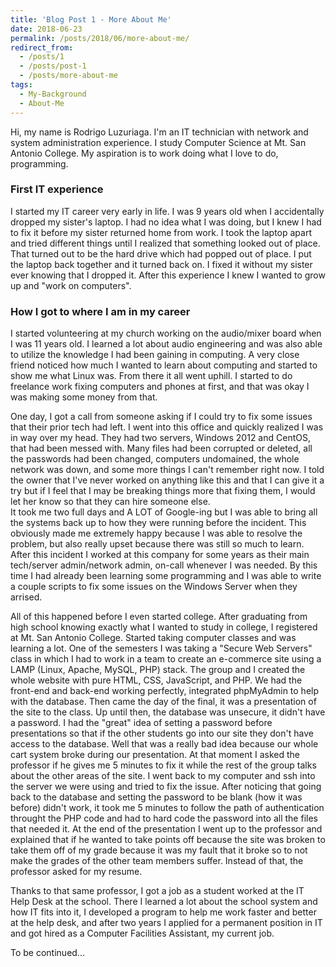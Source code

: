 ```yaml
---
title: 'Blog Post 1 - More About Me'
date: 2018-06-23
permalink: /posts/2018/06/more-about-me/
redirect_from: 
  - /posts/1
  - /posts/post-1
  - /posts/more-about-me
tags:
  - My-Background
  - About-Me
---
```


Hi, my name is Rodrigo Luzuriaga. I'm an IT technician with network and system administration experience. I study Computer Science at Mt. San Antonio College. My aspiration is to work doing what I love to do, programming.

### First IT experience
I started my IT career very early in life. I was 9 years old when I accidentally dropped my sister's laptop. I had no idea what I was doing, but I knew I had to fix it before my sister returned home from work. I took the laptop apart and tried different things until I realized that something looked out of place. That turned out to be the hard drive which had popped out of place. I put the laptop back together and it turned back on. I fixed it without my sister ever knowing that I dropped it. After this experience I knew I wanted to grow up and "work on computers".

### How I got to where I am in my career
I started volunteering at my church working on the audio/mixer board when I was 11 years old. I learned a lot about audio engineering and was also able to utilize the knowledge I had been gaining in computing. A very close friend noticed how much I wanted to learn about computing and started to show me what Linux was. From there it all went uphill. I started to do freelance work fixing computers and phones at first, and that was okay I was making some money from that.   

One day, I got a call from someone asking if I could try to fix some issues that their prior tech had left. I went into this office and quickly realized I was in way over my head. They had two servers, Windows 2012 and CentOS, that had been messed with. Many files had been corrupted or deleted, all the passwords had been changed, computers undomained, the whole network was down, and some more things I can't remember right now. I told the owner that I've never worked on anything like this and that I can give it a try but if I feel that I may be breaking things more that fixing them, I would let her know so that they can hire someone else.    
It took me two full days and A LOT of Google-ing but I was able to bring all the systems back up to how they were running before the incident. This obviously made me extremely happy because I was able to resolve the problem, but also really upset because there was still so much to learn. After this incident I worked at this company for some years as their main tech/server admin/network admin, on-call whenever I was needed. By this time I had already been learning some programming and I was able to write a couple scripts to fix some issues on the Windows Server when they arrised.       

All of this happened before I even started college. After graduating from high school knowing exactly what I wanted to study in college, I registered at Mt. San Antonio College. Started taking computer classes and was learning a lot. One of the semesters I was taking a "Secure Web Servers" class in which I had to work in a team to create an e-commerce site using a LAMP (Linux, Apache, MySQL, PHP) stack. The group and I created the whole website with pure HTML, CSS, JavaScript, and PHP. We had the front-end and back-end working perfectly, integrated phpMyAdmin to help with the database. Then came the day of the final, it was a presentation of the site to the class. Up until then, the database was unsecure, it didn't have a password. I had the "great" idea of setting a password before presentations so that if the other students go into our site they don't have access to the database. Well that was a really bad idea because our whole cart system broke during our presentation. At that moment I asked the professor if he gives me 5 minutes to fix it while the rest of the group talks about the other areas of the site. I went back to my computer and ssh into the server we were using and tried to fix the issue. After noticing that going back to the database and setting the password to be blank (how it was before) didn't work, it took me 5 minutes to follow the path of authentication throught the PHP code and had to hard code the password into all the files that needed it. At the end of the presentation I went up to the professor and explained that if he wanted to take points off because the site was broken to take them off of my grade because it was my fault that it broke so to not make the grades of the other team members suffer. Instead of that, the professor asked for my resume.

Thanks to that same professor, I got a job as a student worked at the IT Help Desk at the school. There I learned a lot about the school system and how IT fits into it, I developed a program to help me work faster and better at the help desk, and after two years I applied for a permanent position in IT and got hired as a Computer Facilities Assistant, my current job.

To be continued...
